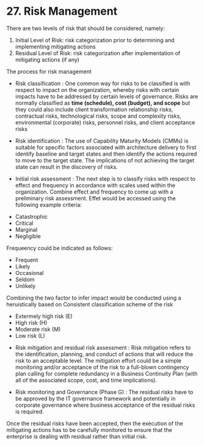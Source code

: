 # 27. Risk Management

There are two levels of risk that should be considered, namely:

1. Initial Level of Risk: risk categorization prior to determining and implementing mitigating actions
2. Residual Level of Risk: risk categorization after implementation of mitigating actions (if any)

The process for risk management

* Risk classification : One common way for risks to be classified is with respect to impact on the organization, whereby risks with certain impacts have to be addressed by certain levels of governance.
Risks are normally classified as **time (schedule), cost (budget), and scope** but they could also include client transformation relationship risks, contractual risks, technological risks, scope and complexity risks, environmental (corporate) risks, personnel risks, and client acceptance risks

* Risk identification : The use of Capability Maturity Models (CMMs) is suitable for specific factors associated with architecture delivery to first identify baseline and target states and then identify the actions required to move to the target state. The implications of not achieving the target state can result in the discovery of risks.

* Initial risk assessment : The next step is to classify risks with respect to effect and frequency in accordance with scales used within the organization. Combine effect and frequency to come up with a preliminary risk assessment.
Effet would be accessed using the following example criteria:
- Catastrophic
- Critical
- Marginal
- Negligible 

Frequeency could be indicated as follows:
- Frequent 
- Likely
- Occasional 
- Seldom
- Unlikely

Combining the two factor to infer impact would be conducted using a heruistically based on Consistent classification scheme of the risk
- Extermely high risk (E)
- High risk (H)
- Moderate risk (M)
- Low risk (L)

* Risk mitigation and residual risk assessment : Risk mitigation refers to the identification, planning, and conduct of actions that will reduce the risk to an acceptable level.
The mitigation effort could be a simple monitoring and/or acceptance of the risk to a full-blown contingency plan calling for complete redundancy in a Business Continuity Plan (with all of the associated scope, cost, and time implications).

* Risk monitoring and Governance (Phase G) : The residual risks have to be approved by the IT governance framework and potentially in corporate governance where business acceptance of the residual risks is required.

Once the residual risks have been accepted, then the execution of the mitigating actions has to be carefully monitored to ensure that the enterprise is dealing with residual rather than initial risk.

